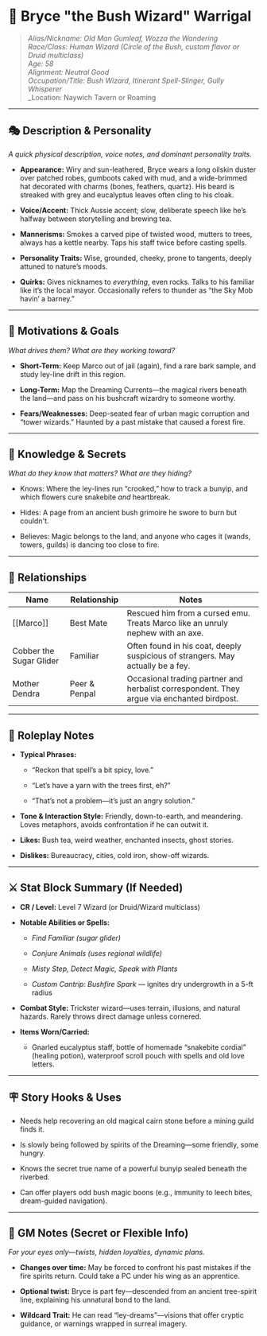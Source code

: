 # 🧑 Bryce "the Bush Wizard" Warrigal

> _Alias/Nickname: Old Man Gumleaf, Wozza the Wandering_  
> _Race/Class: Human Wizard (Circle of the Bush, custom flavor or Druid multiclass)_  
> _Age: 58_  
> _Alignment: Neutral Good_  
> _Occupation/Title: Bush Wizard, Itinerant Spell-Slinger, Gully Whisperer_  
> _Location: Naywich Tavern or Roaming

---

## 🎭 Description & Personality

_A quick physical description, voice notes, and dominant personality traits._

- **Appearance:** Wiry and sun-leathered, Bryce wears a long oilskin duster over patched robes, gumboots caked with mud, and a wide-brimmed hat decorated with charms (bones, feathers, quartz). His beard is streaked with grey and eucalyptus leaves often cling to his cloak.
    
- **Voice/Accent:** Thick Aussie accent; slow, deliberate speech like he’s halfway between storytelling and brewing tea.
    
- **Mannerisms:** Smokes a carved pipe of twisted wood, mutters to trees, always has a kettle nearby. Taps his staff twice before casting spells.
    
- **Personality Traits:** Wise, grounded, cheeky, prone to tangents, deeply attuned to nature’s moods.
    
- **Quirks:** Gives nicknames to _everything_, even rocks. Talks to his familiar like it’s the local mayor. Occasionally refers to thunder as “the Sky Mob havin’ a barney.”
    

---

## 🎯 Motivations & Goals

_What drives them? What are they working toward?_

- **Short-Term:** Keep Marco out of jail (again), find a rare bark sample, and study ley-line drift in this region.
    
- **Long-Term:** Map the Dreaming Currents—the magical rivers beneath the land—and pass on his bushcraft wizardry to someone worthy.
    
- **Fears/Weaknesses:** Deep-seated fear of urban magic corruption and “tower wizards.” Haunted by a past mistake that caused a forest fire.
    

---

## 🧠 Knowledge & Secrets

_What do they know that matters? What are they hiding?_

- Knows: Where the ley-lines run “crooked,” how to track a bunyip, and which flowers cure snakebite _and_ heartbreak.
    
- Hides: A page from an ancient bush grimoire he swore to burn but couldn't.
    
- Believes: Magic belongs to the land, and anyone who cages it (wands, towers, guilds) is dancing too close to fire.
    

---

## 🧩 Relationships

| Name                    | Relationship  | Notes                                                                                      |
| ----------------------- | ------------- | ------------------------------------------------------------------------------------------ |
| [[Marco]]               | Best Mate     | Rescued him from a cursed emu. Treats Marco like an unruly nephew with an axe.             |
| Cobber the Sugar Glider | Familiar      | Often found in his coat, deeply suspicious of strangers. May actually be a fey.            |
| Mother Dendra           | Peer & Penpal | Occasional trading partner and herbalist correspondent. They argue via enchanted birdpost. |

---
## 💬 Roleplay Notes

- **Typical Phrases:**
    
    - “Reckon that spell’s a bit spicy, love.”
        
    - “Let’s have a yarn with the trees first, eh?”
        
    - “That’s not a problem—it’s just an angry solution.”
        
- **Tone & Interaction Style:** Friendly, down-to-earth, and meandering. Loves metaphors, avoids confrontation if he can outwit it.
    
- **Likes:** Bush tea, weird weather, enchanted insects, ghost stories.
    
- **Dislikes:** Bureaucracy, cities, cold iron, show-off wizards.
    

---

## ⚔️ Stat Block Summary (If Needed)

- **CR / Level:** Level 7 Wizard (or Druid/Wizard multiclass)
    
- **Notable Abilities or Spells:**
    
    - _Find Familiar (sugar glider)_
        
    - _Conjure Animals (uses regional wildlife)_
        
    - _Misty Step, Detect Magic, Speak with Plants_
        
    - _Custom Cantrip: Bushfire Spark_ — ignites dry undergrowth in a 5-ft radius
        
- **Combat Style:** Trickster wizard—uses terrain, illusions, and natural hazards. Rarely throws direct damage unless cornered.
    
- **Items Worn/Carried:**
    
    - Gnarled eucalyptus staff, bottle of homemade “snakebite cordial” (healing potion), waterproof scroll pouch with spells and old love letters.
        

---

## 🪧 Story Hooks & Uses

- Needs help recovering an old magical cairn stone before a mining guild finds it.
    
- Is slowly being followed by spirits of the Dreaming—some friendly, some hungry.
    
- Knows the secret true name of a powerful bunyip sealed beneath the riverbed.
    
- Can offer players odd bush magic boons (e.g., immunity to leech bites, dream-guided navigation).
    

---

## 📝 GM Notes (Secret or Flexible Info)

_For your eyes only—twists, hidden loyalties, dynamic plans._

- **Changes over time:** May be forced to confront his past mistakes if the fire spirits return. Could take a PC under his wing as an apprentice.
    
- **Optional twist:** Bryce is part fey—descended from an ancient tree-spirit line, explaining his unnatural bond to the land.
    
- **Wildcard Trait:** He can read “ley-dreams”—visions that offer cryptic guidance, or warnings wrapped in surreal imagery.